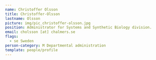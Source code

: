 ```yaml
---
name: Christoffer Olsson
title: Christoffer-Olsson
lastname: Olsson
picture: img/pic_christoffer-olsson.jpg
position: Administrator for Systems and Synthetic Biology division.
email: cholsson [at] chalmers.se
flags:
  - se Sweden
person-category: M Departmental administration
template: people/profile
---
```

